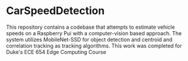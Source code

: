 # CarSpeedDetection
This repository contains a codebase that attempts to estimate vehicle speeds on a Raspberry Pui with a computer-vision based approach. The system utilizes MobileNet-SSD for object detection and centroid and correlation tracking as tracking algorithms. This work was completed for Duke's ECE 654 Edge Computing Course
